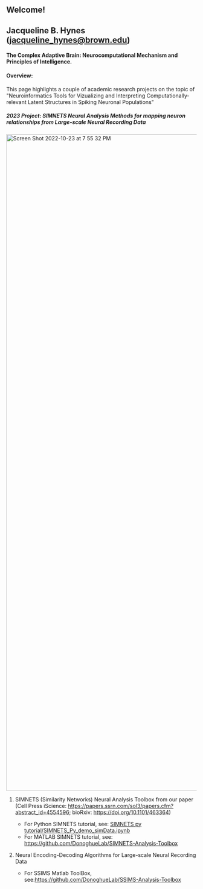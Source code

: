 ## Welcome! 
## Jacqueline B. Hynes (jacqueline_hynes@brown.edu) 
#### The Complex Adaptive Brain: Neurocomputational Mechanism and Principles of Intelligence. 


#### Overview:
This page highlights a couple of academic research projects on the topic of "Neuroinformatics Tools for Vizualizing and Interpreting Computationally-relevant Latent  Structures in Spiking Neuronal Populations" 

##### 2023 Project: SIMNETS Neural Analysis Methods for mapping neuron relationships from Large-scale Neural Recording Data
<img width="1737" alt="Screen Shot 2022-10-23 at 7 55 32 PM" src="https://user-images.githubusercontent.com/29176759/197424575-b2c940d1-7b19-4b47-a9ef-6082f6e24fa8.png">

1. SIMNETS (Similarity Networks) Neural Analysis Toolbox from our paper (Cell Press iScience: https://papers.ssrn.com/sol3/papers.cfm?abstract_id=4554596; bioRxiv: https://doi.org/10.1101/463364)
   
      - For Python SIMNETS tutorial, see:  [SIMNETS py tutorial/SIMNETS_Py_demo_simData.ipynb](https://github.com/JBHynes/juypter-notebook-tutorials/tree/a73a9b64480fdf82d2e4a9495d4e309adadee5de/SIMNETS%20py%20tutorial)
      - For MATLAB SIMNETS tutorial, see:  https://github.com/DonoghueLab/SIMNETS-Analysis-Toolbox
     
2. Neural Encoding-Decoding Algorithms for Large-scale Neural Recording Data
   
      - For SSIMS Matlab ToolBox, see:https://github.com/DonoghueLab/SSIMS-Analysis-Toolbox
      


